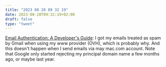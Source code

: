 ```yaml
---
title: "2023 08 28 09 32 19"
date: 2023-08-28T09:32:19+02:00
draft: false
type: "tweet"
---
```


[Email Authentication: A Developer's Guide](https://resend.com/blog/email-authentication-a-developers-guide): I got my emails treated as spam by Gmail when using my www provider (OVH), which is probably why. And this doesn't happen when I send emails via may mac.com account. Note that Google only started rejecting my principal domain name a few months ago, or maybe last year.
